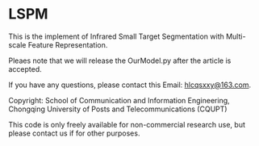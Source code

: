 # LSPM
This is the implement of Infrared Small Target Segmentation with Multi-scale Feature Representation.

Pleaes note that we will release the OurModel.py after the article is accepted. 

If you have any questions, please contact this Email: hlcqsxxy@163.com.

Copyright: School of Communication and Information Engineering, Chongqing University of Posts and Telecommunications (CQUPT)

This code is only freely available for non-commercial research use, but please contact us if for other purposes.

